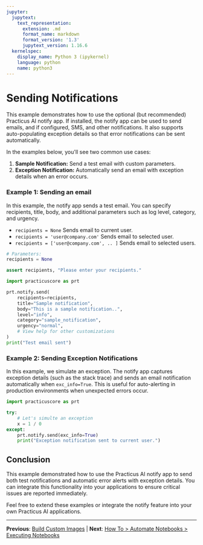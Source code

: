 ```yaml
---
jupyter:
  jupytext:
    text_representation:
      extension: .md
      format_name: markdown
      format_version: '1.3'
      jupytext_version: 1.16.6
  kernelspec:
    display_name: Python 3 (ipykernel)
    language: python
    name: python3
---
```


# Sending Notifications

This example demonstrates how to use the optional (but recommended) Practicus AI notify app. If installed, the notify app can be used to send emails, and if configured, SMS, and other notifications. It also supports auto-populating exception details so that error notifications can be sent automatically.

In the examples below, you'll see two common use cases:

1. **Sample Notification:** Send a test email with custom parameters.
2. **Exception Notification:** Automatically send an email with exception details when an error occurs.

### Example 1: Sending an email

In this example, the notify app sends a test email. You can specify recipients, title, body, and additional parameters such as log level, category, and urgency.

- `recipients = None` Sends email to current user.
- `recipients = 'user@company.com'` Sends email to selected user.
- `recipients = ['user@company.com', .. ]` Sends email to selected users.

```python
# Parameters:
recipients = None
```

```python
assert recipients, "Please enter your recipients."
```

```python
import practicuscore as prt

prt.notify.send(
    recipients=recipients,
    title="Sample notification",
    body="This is a sample notification..",
    level="info",
    category="sample_notification",
    urgency="normal",
    # View help for other customizations
)
print("Test email sent")
```

### Example 2: Sending Exception Notifications

In this example, we simulate an exception. The notify app captures exception details (such as the stack trace) and sends an email notification automatically when `exc_info=True`. This is useful for auto-alerting in production environments when unexpected errors occur.

```python
import practicuscore as prt

try:
    # Let's simulte an exception 
    x = 1 / 0
except:
    prt.notify.send(exc_info=True)
    print("Exception notification sent to current user.")
```

## Conclusion

This example demonstrated how to use the Practicus AI notify app to send both test notifications and automatic error alerts with exception details. You can integrate this functionality into your applications to ensure critical issues are reported immediately.

Feel free to extend these examples or integrate the notify feature into your own Practicus AI applications.


---

**Previous**: [Build Custom Images](build-custom-images.md) | **Next**: [How To > Automate Notebooks > Executing Notebooks](../how-to/automate-notebooks/executing-notebooks.md)
